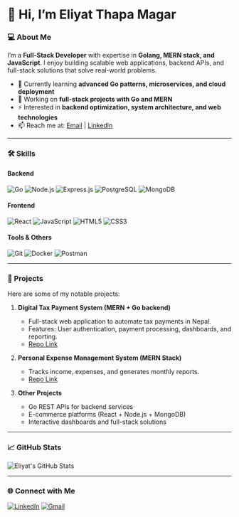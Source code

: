 # 👋 Hi, I’m Eliyat Thapa Magar

### 💻 About Me
I’m a **Full-Stack Developer** with expertise in **Golang, MERN stack, and JavaScript**. I enjoy building scalable web applications, backend APIs, and full-stack solutions that solve real-world problems.

- 🌱 Currently learning **advanced Go patterns, microservices, and cloud deployment**
- 🔭 Working on **full-stack projects with Go and MERN**
- ⚡ Interested in **backend optimization, system architecture, and web technologies**
- 📫 Reach me at: [Email](mailto:your-email@example.com) | [LinkedIn](https://www.linkedin.com/in/your-link)

---

### 🛠 Skills

#### Backend
![Go](https://img.shields.io/badge/Go-00ADD8?style=for-the-badge&logo=go&logoColor=white)
![Node.js](https://img.shields.io/badge/Node.js-339933?style=for-the-badge&logo=nodedotjs&logoColor=white)
![Express.js](https://img.shields.io/badge/Express.js-000000?style=for-the-badge&logo=express&logoColor=white)
![PostgreSQL](https://img.shields.io/badge/PostgreSQL-316192?style=for-the-badge&logo=postgresql&logoColor=white)
![MongoDB](https://img.shields.io/badge/MongoDB-47A248?style=for-the-badge&logo=mongodb&logoColor=white)

#### Frontend
![React](https://img.shields.io/badge/React-61DAFB?style=for-the-badge&logo=react&logoColor=black)
![JavaScript](https://img.shields.io/badge/JavaScript-F7DF1E?style=for-the-badge&logo=javascript&logoColor=black)
![HTML5](https://img.shields.io/badge/HTML5-E34F26?style=for-the-badge&logo=html5&logoColor=white)
![CSS3](https://img.shields.io/badge/CSS3-1572B6?style=for-the-badge&logo=css3&logoColor=white)

#### Tools & Others
![Git](https://img.shields.io/badge/Git-F05032?style=for-the-badge&logo=git&logoColor=white)
![Docker](https://img.shields.io/badge/Docker-2496ED?style=for-the-badge&logo=docker&logoColor=white)
![Postman](https://img.shields.io/badge/Postman-FF6C37?style=for-the-badge&logo=postman&logoColor=white)

---

### 🔭 Projects
Here are some of my notable projects:

1. **Digital Tax Payment System (MERN + Go backend)**  
   - Full-stack web application to automate tax payments in Nepal.  
   - Features: User authentication, payment processing, dashboards, and reporting.  
   - [Repo Link](#)

2. **Personal Expense Management System (MERN Stack)**  
   - Tracks income, expenses, and generates monthly reports.  
   - [Repo Link](https://github.com/Personal_Expense_Management.git)

3. **Other Projects**
   - Go REST APIs for backend services
   - E-commerce platforms (React + Node.js + MongoDB)
   - Interactive dashboards and full-stack solutions

---

### 📈 GitHub Stats
![Eliyat's GitHub Stats](https://github-readme-stats.vercel.app/api?username=EliyatMagar&show_icons=true&theme=radical)

---

### 🌐 Connect with Me
[![LinkedIn](https://img.shields.io/badge/LinkedIn-0077B5?style=for-the-badge&logo=linkedin&logoColor=white)](https://www.linkedin.com/in/your-link)
[![Gmail](https://img.shields.io/badge/Email-D14836?style=for-the-badge&logo=gmail&logoColor=white)](mailto:your-email@example.com)


